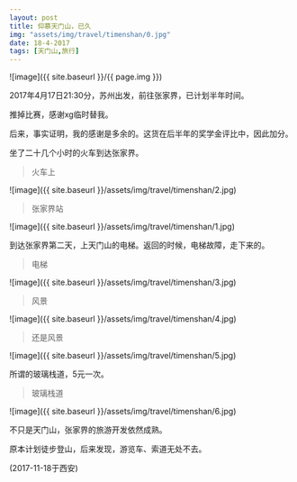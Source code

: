 ```yaml
---
layout: post
title: 仰慕天门山，已久
img: "assets/img/travel/timenshan/0.jpg"
date: 18-4-2017
tags: [天门山,旅行]
---
```


![image]({{ site.baseurl }}/{{ page.img }})

2017年4月17日21:30分，苏州出发，前往张家界，已计划半年时间。

推掉比赛，感谢xg临时替我。

后来，事实证明，我的感谢是多余的。这货在后半年的奖学金评比中，因此加分。

坐了二十几个小时的火车到达张家界。

> 火车上

![image]({{ site.baseurl }}/assets/img/travel/timenshan/2.jpg)

> 张家界站

![image]({{ site.baseurl }}/assets/img/travel/timenshan/1.jpg)

到达张家界第二天，上天门山的电梯。返回的时候，电梯故障，走下来的。

> 电梯

![image]({{ site.baseurl }}/assets/img/travel/timenshan/3.jpg)

> 风景

![image]({{ site.baseurl }}/assets/img/travel/timenshan/4.jpg)

> 还是风景

![image]({{ site.baseurl }}/assets/img/travel/timenshan/5.jpg)

所谓的玻璃栈道，5元一次。

> 玻璃栈道

![image]({{ site.baseurl }}/assets/img/travel/timenshan/6.jpg)

不只是天门山，张家界的旅游开发依然成熟。

原本计划徒步登山，后来发现，游览车、索道无处不去。

(2017-11-18于西安)






